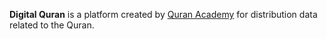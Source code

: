 **Digital Quran** is a platform created by [Quran Academy](https://quranacademy.org) for distribution data related to the Quran.